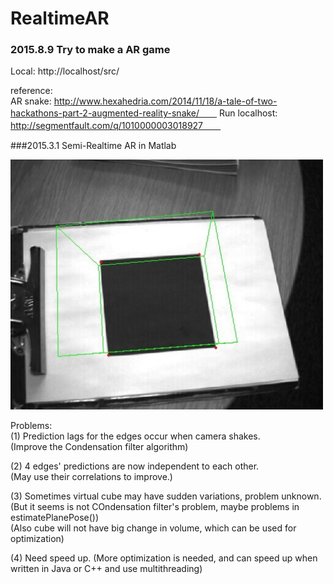 # RealtimeAR

### 2015.8.9 Try to make a AR game
Local:  http://localhost/src/

reference:  
AR snake: http://www.hexahedria.com/2014/11/18/a-tale-of-two-hackathons-part-2-augmented-reality-snake/　　
Run localhost:　http://segmentfault.com/q/1010000003018927　　


###2015.3.1 Semi-Realtime AR in Matlab

<img src="https://github.com/mincongzhang/MachineVision/raw/master/augmented_reality.jpg" alt="augmented_reality" title="augmented_reality" width="500"/>


Problems:  
(1) Prediction lags for the edges occur when camera shakes.   
(Improve the Condensation filter algorithm)  

(2) 4 edges' predictions are now independent to each other.   
(May use their correlations to improve.)  

(3) Sometimes virtual cube may have sudden variations, problem unknown.   
(But it seems is not COndensation filter's problem, maybe problems in estimatePlanePose())  
(Also cube will not have big change in volume, which can be used for optimization)  

(4) Need speed up. (More optimization is needed, and can speed up when written in Java or C++ and use multithreading)  
